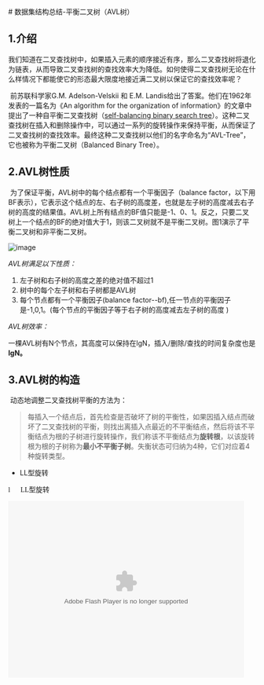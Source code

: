 <meta http-equiv="Content-Security-Policy" content="upgrade-insecure-requests">
# 数据集结构总结-平衡二叉树（AVL树）

## 1.介绍

​	我们知道在二叉查找树中，如果插入元素的顺序接近有序，那么二叉查找树将退化为链表，从而导致二叉查找树的查找效率大为降低。如何使得二叉查找树无论在什么样情况下都能使它的形态最大限度地接近满二叉树以保证它的查找效率呢？

​	前苏联科学家G.M. Adelson-Velskii 和 E.M. Landis给出了答案。他们在1962年发表的一篇名为《An algorithm for the organization of information》的文章中提出了一种自平衡二叉查找树（[self-balancing binary search tree](http://en.wikipedia.org/wiki/Self-balancing_binary_search_tree)）。这种二叉查找树在插入和删除操作中，可以通过一系列的旋转操作来保持平衡，从而保证了二叉查找树的查找效率。最终这种二叉查找树以他们的名字命名为“AVL-Tree”，它也被称为平衡二叉树（Balanced Binary Tree）。

## 2.AVL树性质

​	为了保证平衡，AVL树中的每个结点都有一个平衡因子（balance factor，以下用BF表示），它表示这个结点的左、右子树的高度差，也就是左子树的高度减去右子树的高度的结果值。AVL树上所有结点的BF值只能是-1、0、1。反之，只要二叉树上一个结点的BF的绝对值大于1，则该二叉树就不是平衡二叉树。图1演示了平衡二叉树和非平衡二叉树。

![image](C:\Users\Administrator\Desktop\1\markdown\md_pic\AVLTree\AVLTree_01.jpg)

*AVL树满足以下性质：*

1. 左子树和右子树的高度之差的绝对值不超过1
2. 树中的每个左子树和右子树都是AVL树
3. 每个节点都有一个平衡因子(balance factor--bf),任一节点的平衡因子是-1,0,1。(每个节点的平衡因子等于右子树的高度减去左子树的高度 )   

*AVL树效率：*

​	一棵AVL树有N个节点，其高度可以保持在lgN，插入/删除/查找的时间复杂度也是**lgN。**

## 3.AVL树的构造

​	动态地调整二叉查找树平衡的方法为：

> ​	每插入一个结点后，首先检查是否破坏了树的平衡性，如果因插入结点而破坏了二叉查找树的平衡，则找出离插入点最近的不平衡结点，然后将该不平衡结点为根的子树进行旋转操作，我们称该不平衡结点为**旋转根**，以该旋转根为根的子树称为**最小不平衡子树**。失衡状态可归纳为4种，它们对应着4种旋转类型。

* LL型旋转

<p class="MsoNormal"><span style="font-family: Wingdings; mso-no-proof: yes; mso-fareast-font-family: Wingdings; mso-bidi-font-family: Wingdings;" lang="EN-US"><span style="mso-list: Ignore;">l<span style="font: 7pt 'Times New Roman';">&nbsp;&nbsp;&nbsp;&nbsp;&nbsp;&nbsp;&nbsp;&nbsp; </span></span></span><span style="mso-no-proof: yes;" lang="EN-US"><span style="font-family: Times New Roman;">LL</span></span><span style="font-family: 宋体; mso-ascii-font-family: 'Times New Roman'; mso-no-proof: yes; mso-hansi-font-family: 'Times New Roman';">型旋转</span></p>
<p><object width="480" height="360" data="http://files.cnblogs.com/abatei/LL%E5%9E%8B%E6%97%8B%E8%BD%AC.swf" type="application/x-shockwave-flash"><param name="src" value="http://files.cnblogs.com/abatei/LL%E5%9E%8B%E6%97%8B%E8%BD%AC.swf" /></object></p>
<p class="MsoNormal">&nbsp;</p>
